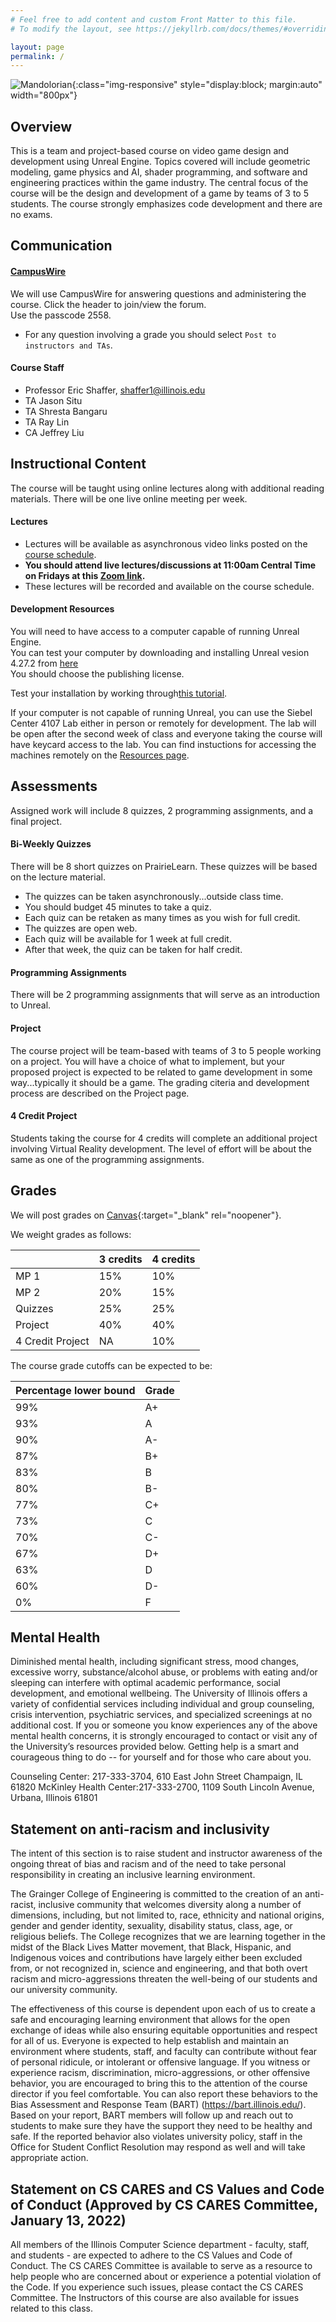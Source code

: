 ```yaml
---
# Feel free to add content and custom Front Matter to this file.
# To modify the layout, see https://jekyllrb.com/docs/themes/#overriding-theme-defaults

layout: page
permalink: /
---
```


![Mandolorian](/img/Unreal_Engine_5_18.jpg){:class="img-responsive" style="display:block; margin:auto" width="800px"}

## Overview ##

This is a team and project-based course on video game design and development using Unreal Engine. Topics covered will include geometric modeling, game physics and AI, shader programming, and software and engineering practices within the game industry. The central  focus of the course will be the design and development of a game by teams of 3 to 5 students. The course strongly emphasizes code development and there are no exams.

## Communication ##

#### [CampusWire](https://campuswire.com/p/GA821B381) ####

We will use CampusWire for answering questions and administering the course.
Click the header to join/view the forum.<br/> 
Use the passcode 2558. 

+ For any question involving a grade you should select `Post to instructors and TAs`.

#### Course Staff ####

* Professor Eric Shaffer, shaffer1@illinois.edu
* TA Jason Situ
* TA Shresta Bangaru
* TA Ray Lin
* CA Jeffrey Liu

## Instructional Content ##

The course will be taught using online lectures along with additional reading materials. There will be one live online meeting per week.

#### Lectures ####

+ Lectures will be available as asynchronous video links posted on the [course schedule](https://illinois-cs415.github.io/schedule).
+ **You should attend live lectures/discussions at 11:00am Central Time on Fridays at this [Zoom link](https://illinois.zoom.us/j/85907068559?pwd=VWh1bEVkNzhkdWtmOEJjT2lNalRGUT09).**
+ These lectures will be recorded and available on the course schedule.

#### Development Resources ####

You will need to have access to a computer capable of running Unreal Engine. <br/>
You can test your computer by downloading and installing Unreal vesion 4.27.2 from [here](https://www.unrealengine.com/en-US/download) <br/>
You should choose the publishing license. 

Test your installation by working through[this tutorial](https://www.raywenderlich.com/454-how-to-create-a-simple-game-in-unreal-engine-4).

If your computer is not capable of running Unreal, you can use the Siebel Center 4107 Lab either in person or remotely for development. The lab will be open after the second week of class and everyone taking the course will have keycard access to the lab. You can find instuctions for accessing the machines remotely on the [Resources page](https://illinois-cs415.github.io/resources).  

## Assessments ##

Assigned work will include 8 quizzes, 2 programming assignments, and a final project.

#### Bi-Weekly Quizzes ####
There will be 8 short quizzes on PrairieLearn. These quizzes will be based on the lecture material. 
+ The quizzes can be taken asynchronously...outside class time.
+ You should budget 45 minutes to take a quiz.
+ Each quiz can be retaken as many times as you wish for full credit.
+ The quizzes are open web. 
+ Each quiz will be available for 1 week at full credit. 
+ After that week, the quiz can be taken for half credit.  

#### Programming Assignments ####
There will be 2 programming assignments that will serve as an introduction to Unreal.

#### Project ####
The course project will be team-based with teams of 3 to 5 people working on a project. You will have a choice of what to implement, but your proposed project is expected to be related to game development in some way...typically it should be a game. The grading citeria and development process are described on the Project page.

#### 4 Credit Project ####

Students taking the course for 4 credits will complete an additional project involving Virtual Reality development. The level of effort will be about the same as one of the programming assignments.

## Grades ##
We will post grades on [Canvas](https://canvas.illinois.edu/){:target="_blank" rel="noopener"}.

We weight grades as follows:

| | 3 credits | 4 credits |  
| ----- | ------ | ----- |  
| MP 1 | 15% | 10% | 
| MP 2 | 20% | 15% |   
| Quizzes| 25%  | 25%  |
| Project | 40% | 40% |
| 4 Credit Project | NA | 10% |

The course grade cutoffs can be expected to be:

|Percentage lower bound | Grade |
| ----- | ------ |
| 99% | A+ |
| 93% | A |
| 90% | A- |
| 87% | B+ |
| 83% | B |
| 80% | B- |
| 77% | C+ |
| 73% | C |
| 70% | C- |
| 67% | D+ |
| 63% | D |
| 60% | D- |
| 0%  | F  |



## Mental Health ##
Diminished mental health, including significant stress, mood changes, excessive worry, substance/alcohol abuse, or problems with eating and/or sleeping can interfere with optimal academic performance, social development, and emotional wellbeing. The University of Illinois offers a variety of confidential services including individual and group counseling, crisis intervention, psychiatric services, and specialized screenings at no additional cost. If you or someone you know experiences any of the above mental health concerns, it is strongly encouraged to contact or visit any of the University’s resources provided below. Getting help is a smart and courageous thing to do -- for yourself and for those who care about you.

Counseling Center: 217-333-3704, 610 East John Street Champaign, IL 61820
McKinley Health Center:217-333-2700, 1109 South Lincoln Avenue, Urbana, Illinois 61801

## Statement on anti-racism and inclusivity ##
The intent of this section is to raise student and instructor awareness of the ongoing threat of bias and racism and of the need to take personal responsibility in creating an inclusive learning environment.

The Grainger College of Engineering is committed to the creation of an anti-racist, inclusive community that welcomes diversity along a number of dimensions, including, but not limited to, race, ethnicity and national origins, gender and gender identity, sexuality, disability status, class, age, or religious beliefs. The College recognizes that we are learning together in the midst of the Black Lives Matter movement, that Black, Hispanic, and Indigenous voices and contributions have largely either been excluded from, or not recognized in, science and engineering, and that both overt racism and micro-aggressions threaten the well-being of our students and our university community.

The effectiveness of this course is dependent upon each of us to create a safe and encouraging learning environment that allows for the open exchange of ideas while also ensuring equitable opportunities and respect for all of us. Everyone is expected to help establish and maintain an environment where students, staff, and faculty can contribute without fear of personal ridicule, or intolerant or offensive language. If you witness or experience racism, discrimination, micro-aggressions, or other offensive behavior, you are encouraged to bring this to the attention of the course director if you feel comfortable. You can also report these behaviors to the Bias Assessment and Response Team (BART) (https://bart.illinois.edu/). Based on your report, BART members will follow up and reach out to students to make sure they have the support they need to be healthy and safe. If the reported behavior also violates university policy, staff in the Office for Student Conflict Resolution may respond as well and will take appropriate action.

## Statement on CS CARES and CS Values and Code of Conduct (Approved by CS CARES Committee, January 13, 2022) ##
All members of the Illinois Computer Science department - faculty, staff, and students - are expected to adhere to the CS Values and Code of Conduct. The CS CARES Committee is available to serve as a resource to help people who are concerned about or experience a potential violation of the Code. If you experience such issues, please contact the CS CARES Committee. The Instructors of this course are also available for issues related to this class.




